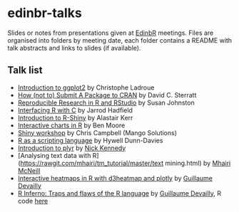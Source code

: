 # edinbr-talks

Slides or notes from presentations given at [EdinbR](http://edinbr.org) meetings. Files are organised into folders by meeting date, each folder contains a README with talk abstracts and links to slides (if available).

## Talk list

* [Introduction to ggplot2](https://github.com/chrislad/edinbr) by Christophe Ladroue
* [How (not to) Submit A Package to CRAN](2015-03-18/Sterratt_HowNotToSubmitAProjectToCRAN.pdf) by David C. Sterratt
* [Reproducible Research in R and RStudio](2015-04-22/Johnston_IntroReproducibleResearchRstudio.pdf) by Susan Johnston
* [Interfacing R with C](2015-04-22/Hadfield_InterfacingRwithC.pdf) by Jarrod Hadfield
* [Introduction to R-Shiny](2015-05-20/Kerr_IntroductionToRShiny.pdf) by Alastair Kerr
* [Interactive charts in R](http://blm.io/talks/edinbr_may) by Ben Moore
* [Shiny workshop](2015-06-17/Campbell_IntroToShinyWorkshop.pptx) by Chris Campbell (Mango Solutions)
* [R as a scripting language](2015-08-19/DunnDavies_RScripting.pdf) by Hywell Dunn-Davies
* [Introduction to plyr](https://rawgit.com/NikNakk/edinbr-talks/Kennedy-talk/2015-09-16/Kennedy_plyr-talk.html) by [Nick Kennedy](https://github.com/NikNakk)
* [Analysing text data with R](https://rawgit.com/mhairi/tm_tutorial/master/text mining.html) by [Mhairi McNeill](https://github.com/Mhairi)
* [Interactive heatmaps in R with d3heatmap and plotly](2015-10-21/InteractiveHeatmapsR.pdf) by [Guillaume Devailly](https://github.com/gdevailly)
* [R Inferno: Traps and flaws of the R language](2015-11-18/Rinferno.pdf) by [Guillaume Devailly](https://github.com/gdevailly), R code [here](2015-11-18/Rinferno.R)